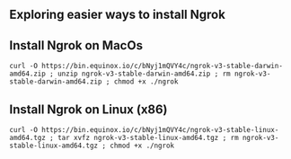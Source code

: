 ## Exploring easier ways to install Ngrok

## Install Ngrok on MacOs
```
curl -O https://bin.equinox.io/c/bNyj1mQVY4c/ngrok-v3-stable-darwin-amd64.zip ; unzip ngrok-v3-stable-darwin-amd64.zip ; rm ngrok-v3-stable-darwin-amd64.zip ; chmod +x ./ngrok
```
## Install Ngrok on Linux (x86)
```
curl -O https://bin.equinox.io/c/bNyj1mQVY4c/ngrok-v3-stable-linux-amd64.tgz ; tar xvfz ngrok-v3-stable-linux-amd64.tgz ; rm ngrok-v3-stable-linux-amd64.tgz ; chmod +x ./ngrok
